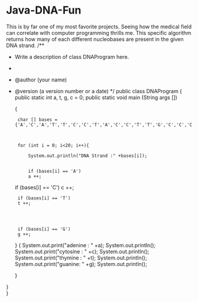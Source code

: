 Java-DNA-Fun
============

This is by far one of my most favorite projects. Seeing how the medical field can correlate with computer programming thrills me. This specific algorithm returns how many  of each different nucleobases are present in the given DNA strand. 
/**
 * Write a description of class DNAProgram here.
 * 
 * @author (your name) 
 * @version (a version number or a date)
 */
public class DNAProgram
{
public static int a, t, g, c =  0;
public static void main (String args [])
   
    {
        
        char [] bases = {'A','C','A','T','T','C','C','T','A','C','C','T','T','G','C','C','C','A','C','C'};
               
    
        
        for (int i = 0; i<20; i++){
        
            System.out.println("DNA Strand :" +bases[i]);
        

            if (bases[i] == 'A')
            a ++;
           
        
    
      if (bases[i] == 'C')
       c ++;
      
    
    
        if (bases[i] == 'T')
        t ++;
       
    
    
    
        if (bases[i] == 'G')
        g ++;
        
    }
    {
       System.out.print("adenine : " +a);
       System.out.println();
       System.out.print("cytosine : " +c);
       System.out.println();
       System.out.print("thymine : " +t); 
       System.out.println();
       System.out.print("guanine: " +g);
        System.out.println();
       
    }
            
}    
}
